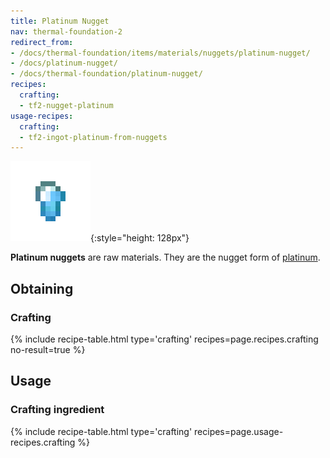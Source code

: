 ```yaml
---
title: Platinum Nugget
nav: thermal-foundation-2
redirect_from:
- /docs/thermal-foundation/items/materials/nuggets/platinum-nugget/
- /docs/platinum-nugget/
- /docs/thermal-foundation/platinum-nugget/
recipes:
  crafting:
  - tf2-nugget-platinum
usage-recipes:
  crafting:
  - tf2-ingot-platinum-from-nuggets
---
```


![Platinum nugget](/assets/images/thermal-foundation/nugget-platinum.png){:style="height: 128px"}


**Platinum nuggets** are raw materials. They are the nugget form of
[platinum](/docs/thermal-foundation-2/platinum-ingot/).


Obtaining
---------

### Crafting
{% include recipe-table.html type='crafting' recipes=page.recipes.crafting no-result=true %}


Usage
-----

### Crafting ingredient
{% include recipe-table.html type='crafting' recipes=page.usage-recipes.crafting %}
